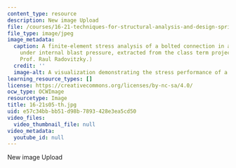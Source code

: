 ```yaml
---
content_type: resource
description: New image Upload
file: /courses/16-21-techniques-for-structural-analysis-and-design-spring-2005/e57c34bbbb51d98b7893428e3ea5cd50_16-21s05-th.jpg
file_type: image/jpeg
image_metadata:
  caption: A finite-element stress analysis of a bolted connection in a luggage container
    under internal blast pressure, extracted from the class term project. (Image by
    Prof. Raul Radovitzky.)
  credit: ''
  image-alt: A visualization demonstrating the stress performance of a luggage container.
learning_resource_types: []
license: https://creativecommons.org/licenses/by-nc-sa/4.0/
ocw_type: OCWImage
resourcetype: Image
title: 16-21s05-th.jpg
uid: e57c34bb-bb51-d98b-7893-428e3ea5cd50
video_files:
  video_thumbnail_file: null
video_metadata:
  youtube_id: null
---
```

New image Upload